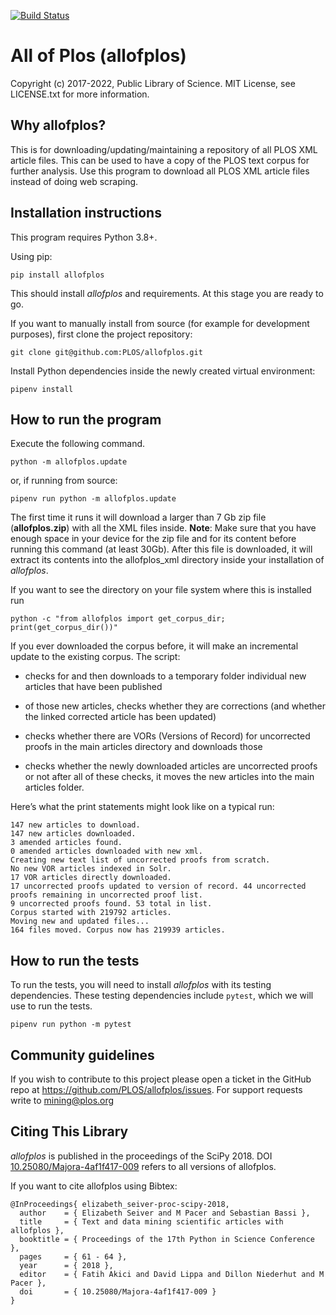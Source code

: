 [![Build Status](https://api.travis-ci.org/PLOS/allofplos.svg?branch=master)](https://travis-ci.org/PLOS/allofplos)

# All of Plos (allofplos)

Copyright (c) 2017-2022, Public Library of Science. MIT License, see
LICENSE.txt for more information.

## Why allofplos?

This is for downloading/updating/maintaining a repository of all PLOS
XML article files. This can be used to have a copy of the PLOS text
corpus for further analysis. Use this program to download all PLOS XML
article files instead of doing web scraping.

## Installation instructions

This program requires Python 3.8+.

Using pip:

```
pip install allofplos
```

This should install *allofplos* and requirements. At this stage you are
ready to go.

If you want to manually install from source (for example for development
purposes), first clone the project repository:

```
git clone git@github.com:PLOS/allofplos.git
```

Install Python dependencies inside the newly created virtual
environment:

```
pipenv install
```

## How to run the program

Execute the following command.

```
python -m allofplos.update
```

or, if running from source:

```
pipenv run python -m allofplos.update
```

The first time it runs it will download a larger than 7 Gb zip file
(**allofplos.zip**) with all the XML files inside. **Note**: Make sure
that you have enough space in your device for the zip file and for its
content before running this command (at least 30Gb). After this file
is downloaded, it will extract its contents into the allofplos_xml
directory inside your installation of *allofplos*.

If you want to see the directory on your file system where this is
installed run

```
python -c "from allofplos import get_corpus_dir; print(get_corpus_dir())"
```

If you ever downloaded the corpus before, it will make an incremental
update to the existing corpus. The script:

-   checks for and then downloads to a temporary folder individual new
    articles that have been published

-   of those new articles, checks whether they are corrections (and
    whether the linked corrected article has been updated)

-   checks whether there are VORs (Versions of Record) for uncorrected
    proofs in the main articles directory and downloads those

-   checks whether the newly downloaded articles are uncorrected
    proofs or not after all of these checks, it moves the new articles
    into the main articles folder.

Here’s what the print statements might look like on a typical run:

```
147 new articles to download.
147 new articles downloaded.
3 amended articles found.
0 amended articles downloaded with new xml.
Creating new text list of uncorrected proofs from scratch.
No new VOR articles indexed in Solr.
17 VOR articles directly downloaded.
17 uncorrected proofs updated to version of record. 44 uncorrected proofs remaining in uncorrected proof list.
9 uncorrected proofs found. 53 total in list.
Corpus started with 219792 articles.
Moving new and updated files...
164 files moved. Corpus now has 219939 articles.
```

## How to run the tests

To run the tests, you will need to install *allofplos* with its testing
dependencies. These testing dependencies include `pytest`, which we will
use to run the tests.

```
pipenv run python -m pytest
```

## Community guidelines

If you wish to contribute to this project please open a ticket in the
GitHub repo at <https://github.com/PLOS/allofplos/issues>. For support
requests write to <mining@plos.org>

## Citing This Library

*allofplos* is published in the proceedings of the SciPy 2018. DOI
[10.25080/Majora-4af1f417-009](https://doi.org/10.25080/Majora-4af1f417-009)
refers to all versions of allofplos.

If you want to cite allofplos using Bibtex:

    @InProceedings{ elizabeth_seiver-proc-scipy-2018,
      author    = { Elizabeth Seiver and M Pacer and Sebastian Bassi },
      title     = { Text and data mining scientific articles with allofplos },
      booktitle = { Proceedings of the 17th Python in Science Conference },
      pages     = { 61 - 64 },
      year      = { 2018 },
      editor    = { Fatih Akici and David Lippa and Dillon Niederhut and M Pacer },
      doi       = { 10.25080/Majora-4af1f417-009 }
    }
